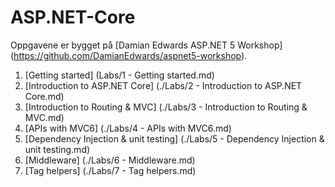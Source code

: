 # ASP.NET-Core

Oppgavene er bygget på [Damian Edwards ASP.NET 5 Workshop] (https://github.com/DamianEdwards/aspnet5-workshop).

1. [Getting started] (Labs/1 - Getting started.md)
2. [Introduction to ASP.NET Core] (./Labs/2 - Introduction to ASP.NET Core.md)
3. [Introduction to Routing & MVC] (./Labs/3 - Introduction to Routing & MVC.md)
4. [APIs with MVC6] (./Labs/4 - APIs with MVC6.md)
5. [Dependency Injection & unit testing] (./Labs/5 - Dependency Injection & unit testing.md)
6. [Middleware] (./Labs/6 - Middleware.md)
7. [Tag helpers] (./Labs/7 - Tag helpers.md)
